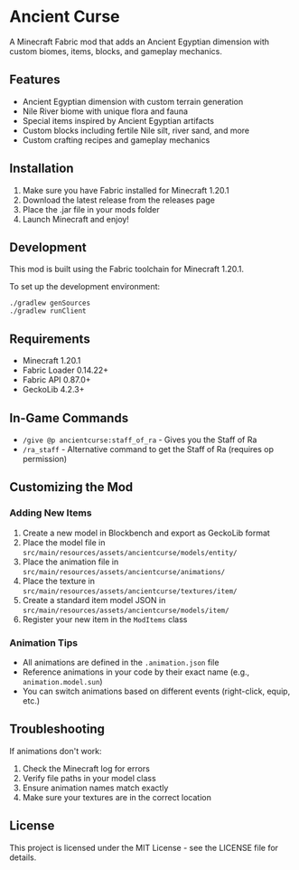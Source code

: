 # Ancient Curse

A Minecraft Fabric mod that adds an Ancient Egyptian dimension with custom biomes, items, blocks, and gameplay mechanics.

## Features

- Ancient Egyptian dimension with custom terrain generation
- Nile River biome with unique flora and fauna
- Special items inspired by Ancient Egyptian artifacts
- Custom blocks including fertile Nile silt, river sand, and more
- Custom crafting recipes and gameplay mechanics

## Installation

1. Make sure you have Fabric installed for Minecraft 1.20.1
2. Download the latest release from the releases page
3. Place the .jar file in your mods folder
4. Launch Minecraft and enjoy!

## Development

This mod is built using the Fabric toolchain for Minecraft 1.20.1.

To set up the development environment:
```
./gradlew genSources
./gradlew runClient
```

## Requirements

- Minecraft 1.20.1
- Fabric Loader 0.14.22+
- Fabric API 0.87.0+
- GeckoLib 4.2.3+

## In-Game Commands

- `/give @p ancientcurse:staff_of_ra` - Gives you the Staff of Ra
- `/ra_staff` - Alternative command to get the Staff of Ra (requires op permission)

## Customizing the Mod

### Adding New Items

1. Create a new model in Blockbench and export as GeckoLib format
2. Place the model file in `src/main/resources/assets/ancientcurse/models/entity/`
3. Place the animation file in `src/main/resources/assets/ancientcurse/animations/`
4. Place the texture in `src/main/resources/assets/ancientcurse/textures/item/`
5. Create a standard item model JSON in `src/main/resources/assets/ancientcurse/models/item/`
6. Register your new item in the `ModItems` class

### Animation Tips

- All animations are defined in the `.animation.json` file
- Reference animations in your code by their exact name (e.g., `animation.model.sun`)
- You can switch animations based on different events (right-click, equip, etc.)

## Troubleshooting

If animations don't work:
1. Check the Minecraft log for errors
2. Verify file paths in your model class
3. Ensure animation names match exactly
4. Make sure your textures are in the correct location

## License

This project is licensed under the MIT License - see the LICENSE file for details. 